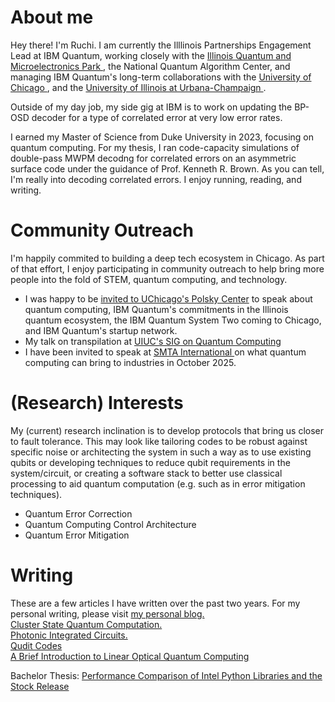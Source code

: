 # About me
Hey there! I'm Ruchi. I am currently the Illlinois Partnerships Engagement Lead at IBM Quantum, working closely with the <a href="https://iqmp.org/"> Illinois Quantum and Microelectronics Park </a>, the National Quantum Algorithm Center, and managing IBM Quantum's long-term collaborations with the <a href="https://newsroom.ibm.com/2023-05-21-IBM-Launches-100-Million-Partnership-with-Global-Universities-to-Develop-Novel-Technologies-Towards-a-100,000-Qubit-Quantum-Centric-Supercomputer"> University of Chicago </a>, and the <a href="https://discoveryacceleratorinstitute.grainger.illinois.edu/about/personnel"> University of Illinois at Urbana-Champaign </a>. 

Outside of my day job, my side gig at IBM is to work on updating the BP-OSD decoder for a type of correlated error at very low error rates.

I earned my Master of Science from Duke University in 2023, focusing on quantum computing. For my thesis, I ran code-capacity simulations of double-pass MWPM decodng for correlated errors on an asymmetric surface code under the guidance of Prof. Kenneth R. Brown. As you can tell, I'm really into decoding correlated errors.
I enjoy running, reading, and writing. 

# Community Outreach
I'm happily commited to building a deep tech ecosystem in Chicago. As part of that effort, I enjoy participating in community outreach to help bring more people into the fold of STEM, quantum computing, and technology.

- I was happy to be <a href="https://polsky.uchicago.edu/programs-events/deep-tech-ventures-corporate-collision/speakers/"> invited to UChicago's Polsky Center</a> to speak about quantum computing, IBM Quantum's commitments in the Illinois quantum ecosystem, the IBM Quantum System Two coming to Chicago, and IBM Quantum's startup network.
- My talk on transpilation at <a href="https://sigquantum.com/meetings/"> UIUC's SIG on Quantum Computing </a>
- I have been invited to speak at <a href="https://www.smtai.org/technical-program"> SMTA International </a> on what quantum computing can bring to industries in October 2025.


# (Research) Interests

My (current) research inclination is to develop protocols that bring us closer to fault tolerance.  This may look like tailoring codes to be robust against specific noise or architecting the system in such a way as to use existing qubits or developing techniques to reduce qubit requirements in the system/circuit, or creating a software stack to better use classical processing to aid quantum computation (e.g. such as in error mitigation techniques).
 
- Quantum Error Correction 
- Quantum Computing Control Architecture
- Quantum Error Mitigation

# Writing
These are a few articles I have written over the past two years. For my personal writing, please visit <a href="https://ruchipendse.blogspot.com/">my personal blog.</a>
<br>
<a href="https://drive.google.com/file/d/1gNKkivoqyBdCM9kp-qAxtYe6io8pw0rt/view?usp=share_link" target="_blank">Cluster State Quantum Computation.</a>
<br>
<a href="https://drive.google.com/drive/u/0/folders/1fPT2doDZbzv4f_A-dPLov-Qkftn-KikL" target="_blank">Photonic Integrated Circuits.</a>
<br>
<a href="https://drive.google.com/drive/u/0/folders/1fPT2doDZbzv4f_A-dPLov-Qkftn-KikL" target="_blank">Qudit Codes</a>
<br>
<a href="https://drive.google.com/file/d/1NT9C6_xG8Jcc5TnTxaQWvwTGqgh2WmZW/view?usp=share_link" target="_blank">A Brief Introduction to Linear Optical Quantum Computing</a>

Bachelor Thesis:
<a href= "https://drive.google.com/file/d/1ckSlZ0qIUFn-dAvM12PmHoTc57CDcE_4/view?usp=sharing" target="_blank">Performance Comparison of Intel Python Libraries and the Stock Release</a>






